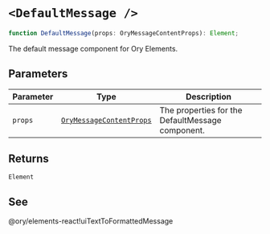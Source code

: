 # `<DefaultMessage />`

```ts
function DefaultMessage(props: OryMessageContentProps): Element;
```

The default message component for Ory Elements.

## Parameters

| Parameter | Type | Description |
| ------ | ------ | ------ |
| `props` | [`OryMessageContentProps`](../../core/interfaces/OryMessageContentProps.md) | The properties for the DefaultMessage component. |

## Returns

`Element`

## See

@ory/elements-react!uiTextToFormattedMessage

